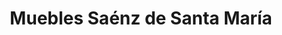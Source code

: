 ---
title: "Muebles Saénz de Santa María"
url: /badajoz/muebles-saenz-de-santa-maria/
shop: Möbel
---